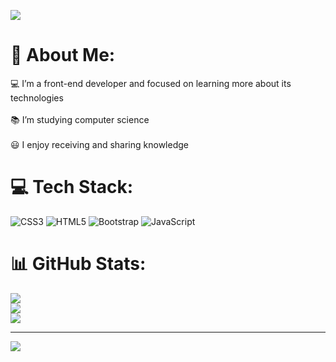 ![](https://github-widgetbox.vercel.app/api/profile?username=AmirKamali7&data=followers,repositories,stars,commits&theme=nautilus)


# 💫 About Me:
💻 I’m a front-end developer and focused on learning more about its technologies<br><br>📚 I’m studying computer science<br><br>😃 I enjoy receiving and sharing knowledge


# 💻 Tech Stack:
![CSS3](https://img.shields.io/badge/css3-%231572B6.svg?style=for-the-badge&logo=css3&logoColor=white) ![HTML5](https://img.shields.io/badge/html5-%23E34F26.svg?style=for-the-badge&logo=html5&logoColor=white) ![Bootstrap](https://img.shields.io/badge/bootstrap-%238511FA.svg?style=for-the-badge&logo=bootstrap&logoColor=white) ![JavaScript](https://img.shields.io/badge/javascript-%23323330.svg?style=for-the-badge&logo=javascript&logoColor=%23F7DF1E)
# 📊 GitHub Stats:
![](https://github-readme-stats.vercel.app/api?username=AmirKamali7&theme=shadow_red&hide_border=false&include_all_commits=false&count_private=false)<br/>
![](https://github-readme-streak-stats.herokuapp.com/?user=AmirKamali7&theme=shadow_red&hide_border=false)<br/>
![](https://github-readme-stats.vercel.app/api/top-langs/?username=AmirKamali7&theme=shadow_red&hide_border=false&include_all_commits=false&count_private=false&layout=compact)

---
[![](https://visitcount.itsvg.in/api?id=AmirKamali7&icon=0&color=0)](https://visitcount.itsvg.in)

<!-- Proudly created with GPRM ( https://gprm.itsvg.in ) -->
